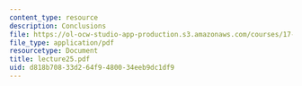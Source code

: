```yaml
---
content_type: resource
description: Conclusions
file: https://ol-ocw-studio-app-production.s3.amazonaws.com/courses/17-20-introduction-to-the-american-political-process-spring-2004/d818b70833d264f9480034eeb9dc1df9_lecture25.pdf
file_type: application/pdf
resourcetype: Document
title: lecture25.pdf
uid: d818b708-33d2-64f9-4800-34eeb9dc1df9
---
```

